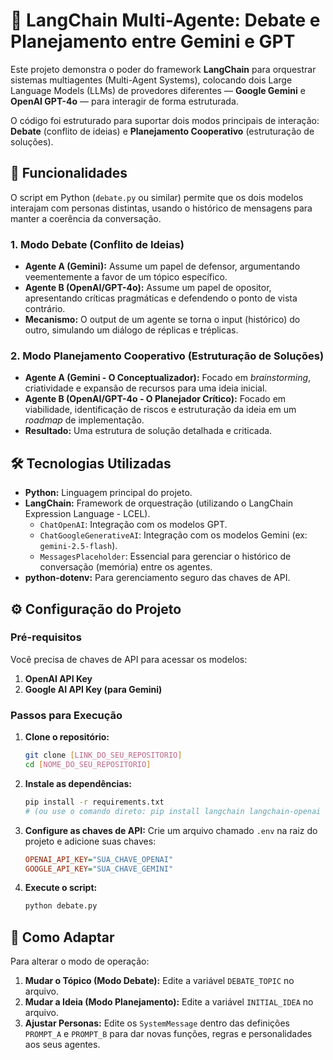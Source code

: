 # 🤖 LangChain Multi-Agente: Debate e Planejamento entre Gemini e GPT

Este projeto demonstra o poder do framework **LangChain** para orquestrar sistemas multiagentes (Multi-Agent Systems), colocando dois Large Language Models (LLMs) de provedores diferentes — **Google Gemini** e **OpenAI GPT-4o** — para interagir de forma estruturada.

O código foi estruturado para suportar dois modos principais de interação: **Debate** (conflito de ideias) e **Planejamento Cooperativo** (estruturação de soluções).

## 🚀 Funcionalidades

O script em Python (`debate.py` ou similar) permite que os dois modelos interajam com personas distintas, usando o histórico de mensagens para manter a coerência da conversação.

### 1. Modo Debate (Conflito de Ideias)

* **Agente A (Gemini):** Assume um papel de defensor, argumentando veementemente a favor de um tópico específico.
* **Agente B (OpenAI/GPT-4o):** Assume um papel de opositor, apresentando críticas pragmáticas e defendendo o ponto de vista contrário.
* **Mecanismo:** O output de um agente se torna o input (histórico) do outro, simulando um diálogo de réplicas e tréplicas.

### 2. Modo Planejamento Cooperativo (Estruturação de Soluções)

* **Agente A (Gemini - O Conceptualizador):** Focado em *brainstorming*, criatividade e expansão de recursos para uma ideia inicial.
* **Agente B (OpenAI/GPT-4o - O Planejador Crítico):** Focado em viabilidade, identificação de riscos e estruturação da ideia em um *roadmap* de implementação.
* **Resultado:** Uma estrutura de solução detalhada e criticada.

## 🛠️ Tecnologias Utilizadas

* **Python:** Linguagem principal do projeto.
* **LangChain:** Framework de orquestração (utilizando o LangChain Expression Language - LCEL).
    * `ChatOpenAI`: Integração com os modelos GPT.
    * `ChatGoogleGenerativeAI`: Integração com os modelos Gemini (ex: `gemini-2.5-flash`).
    * `MessagesPlaceholder`: Essencial para gerenciar o histórico de conversação (memória) entre os agentes.
* **python-dotenv:** Para gerenciamento seguro das chaves de API.

## ⚙️ Configuração do Projeto

### Pré-requisitos

Você precisa de chaves de API para acessar os modelos:

1.  **OpenAI API Key**
2.  **Google AI API Key (para Gemini)**

### Passos para Execução

1.  **Clone o repositório:**
    ```bash
    git clone [LINK_DO_SEU_REPOSITORIO]
    cd [NOME_DO_SEU_REPOSITORIO]
    ```

2.  **Instale as dependências:**
    ```bash
    pip install -r requirements.txt
    # (ou use o comando direto: pip install langchain langchain-openai langchain-google-genai python-dotenv)
    ```

3.  **Configure as chaves de API:**
    Crie um arquivo chamado `.env` na raiz do projeto e adicione suas chaves:
    ```ini
    OPENAI_API_KEY="SUA_CHAVE_OPENAI"
    GOOGLE_API_KEY="SUA_CHAVE_GEMINI"
    ```

4.  **Execute o script:**
    ```bash
    python debate.py
    ```

## 📝 Como Adaptar

Para alterar o modo de operação:

1.  **Mudar o Tópico (Modo Debate):** Edite a variável `DEBATE_TOPIC` no arquivo.
2.  **Mudar a Ideia (Modo Planejamento):** Edite a variável `INITIAL_IDEA` no arquivo.
3.  **Ajustar Personas:** Edite os `SystemMessage` dentro das definições `PROMPT_A` e `PROMPT_B` para dar novas funções, regras e personalidades aos seus agentes.
